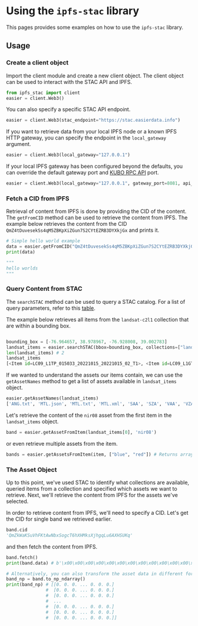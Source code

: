 # Using the `ipfs-stac` library

This pages provides some examples on how to use the `ipfs-stac` library.

## Usage

### Create a client object

Import the client module and create a new client object. The client object can be used to interact with the STAC API and IPFS.

``` python
from ipfs_stac import client
easier = client.Web3()
```

You can also specify a specific STAC API endpoint.

``` python
easier = client.Web3(stac_endpoint="https://stac.easierdata.info")
```

If you want to retrieve data from your local IPFS node or a known IPFS HTTP gateway, you can specify the endpoint in the `local_gateway` argument.

``` python
easier = client.Web3(local_gateway="127.0.0.1")
```

If your local IPFS gateway has been configured beyond the defaults, you can override the default gateway port and [KUBO RPC API](https://docs.ipfs.tech/reference/kubo/rpc/) port.

``` python
easier = client.Web3(local_gateway="127.0.0.1", gateway_port=8081, api_port=5050)
```

### Fetch a CID from IPFS

Retrieval of content from IPFS is done by providing the CID of the content. The `getFromCID` method can be used to retrieve the content from IPFS. The example below retrieves the content from the CID `QmZ4tDuvesekSs4qM5ZBKpXiZGun7S2CYtEZRB3DYXkjGx` and prints it.

``` python
# Simple hello world example
data = easier.getFromCID("QmZ4tDuvesekSs4qM5ZBKpXiZGun7S2CYtEZRB3DYXkjGx")
print(data)

"""
hello worlds
"""
```

### Query Content from STAC

The `searchSTAC` method can be used to query a STAC catalog. For a list of query parameters, refer to this [table](https://github.com/radiantearth/stac-api-spec/tree/release/v1.0.0/item-search#query-parameter-table).

The example below retrieves all items from the `landsat-c2l1` collection that are within a bounding box.

```python

bounding_box = [-76.964657, 38.978967, -76.928008, 39.002783]
landsat_items = easier.searchSTAC(bbox=bounding_box, collections=["landsat-c2l1"]) 
len(landsat_items) # 2
landsat_items
[<Item id=LC09_L1TP_015033_20221015_20221015_02_T1>, <Item id=LC09_L1GT_015033_20211231_20220122_02_T2>]
```

If we wanted to understand the assets our items contain, we can use the `getAssetNames` method to get a list of assets available in `landsat_items` object.

```python
easier.getAssetNames(landsat_items)
['ANG.txt', 'MTL.json', 'MTL.txt', 'MTL.xml', 'SAA', 'SZA', 'VAA', 'VZA', 'blue', 'cirrus', 'coastal', 'green', 'index', 'lwir11', 'lwir12', 'nir08', 'pan', 'qa_pixel', 'qa_radsat', 'red', 'reduced_resolution_browse', 'swir16', 'swir22', 'thumbnail']
```

Let's retrieve the content of the `nir08` asset from the first item in the `landsat_items` object.

```python
band = easier.getAssetFromItem(landsat_items[0], 'nir08')
```

or even retrieve multiple assets from the item.

```python
bands = easier.getAssetsFromItem(item, ["blue", "red"]) # Returns array of assets
```

### The Asset Object

Up to this point, we've used STAC to identify what collections are available, queried items from a collection and specified which assets we want to retrieve. Next, we'll retrieve the content from IPFS for the assets we've selected.

In order to retrieve content from IPFS, we'll need to specify a CID.  Let's get the CID for single band we retrieved earlier.

```python
band.cid
'QmZkWaKSuVhFKtAwNbxSogcT6hXHMksXjhgqLu6AXHSUKq'
```

and then fetch the content from IPFS.

```python
band.fetch()
print(band.data) # b'\x00\x00\x00\x00\x00\x00\x00\x00\x00\x00\x00\x00\x00\x00\x00\x...

# Alternatively, you can also transform the asset data in different formats such as a numpy array
band_np = band.to_np_ndarray()
print(band_np) # [[0. 0. 0. ... 0. 0. 0.]
               #  [0. 0. 0. ... 0. 0. 0.]
               #  [0. 0. 0. ... 0. 0. 0.]
               #  ...
               #  [0. 0. 0. ... 0. 0. 0.]
               #  [0. 0. 0. ... 0. 0. 0.]
               #  [0. 0. 0. ... 0. 0. 0.]]
```
